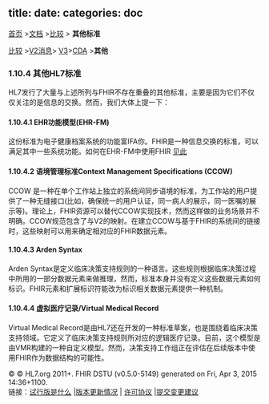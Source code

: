 title: 
date: 
categories: doc
---

  [首页](../home/index.html) >[文档](documentation.html) >[比较](comparison.html) > **其他标准**	


 [比较](comparison.html) >[V2消息](comparison-v2.html)> [V3](comparison-v3.html)>[CDA](comparison-cda.html) >**其他** 
###  1.10.4 其他HL7标准  

HL7发行了大量与上述所列与FHIR不存在重叠的其他标准，主要是因为它们不仅仅关注的是信息的交换。然而，我们大体上提一下： 

####   1.10.4.1 EHR功能模型(EHR-FM)    

这份标准为电子健康档案系统的功能富IFA你。FHIR是一种信息交换的标准，可以满足其中一些系统功能。如何在EHR-FM中使用FHIR [见此](ehr-fm.html)    

####   1.10.4.2 语境管理标准Context Management Specifications (CCOW)     

CCOW 是一种在单个工作站上独立的系统间同步语境的标准，为工作站的用户提供了一种无缝接口(比如，确保统一的用户认证，同一病人的展示，同一医嘱的展示等)。理论上，FHIR资源可以替代CCOW实现技术，然而这样做的业务场景并不明确。CCOW规范包含了与V2的映射。在建立CCOW与基于FHIR的系统间的链接时，这些映射可以用来确定相对应的FHIR数据元素。 

#### 1.10.4.3 Arden Syntax    

Arden Syntax是定义临床决策支持规则的一种语言。这些规则根据临床决策过程中所用的一部分数据元素来做推理，然而，标准本身并没有定义这些数据元素如何标识。FHIR元素和扩展标识符能改为标识相关数据元素提供一种机制。   

####  1.10.4.4  虚拟医疗记录/Virtual Medical Record

 Virtual Medical Record是由HL7还在开发的一种标准草案，也是围绕着临床决策支持领域。它定义了临床决策支持规则所对应的逻辑医疗记录。目前，这个模型是由VMR构建的一种自定义模型。然而，决策支持工作组正在评估在后续版本中使用FHIR作为数据结构的可能性。        
 

&copy; © HL7.org 2011+. FHIR DSTU (v0.5.0-5149) generated on Fri, Apr 3, 2015 14:36+1100\.  
  链接：[试行版是什么](http://hl7.org/implement/standards/fhir/dstu.html) |[版本更新情况](http://hl7.org/implement/standards/fhir/history.html) | [许可协议](http://hl7.org/implement/standards/fhir/license.html) |[提交变更建议](http://gforge.hl7.org/gf/project/fhir/tracker/?action=TrackerItemAdd&tracker_id=677)